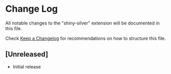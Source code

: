 # Change Log

All notable changes to the "shiny-silver" extension will be documented in this file.

Check [Keep a Changelog](http://keepachangelog.com/) for recommendations on how to structure this file.

## [Unreleased]

- Initial release